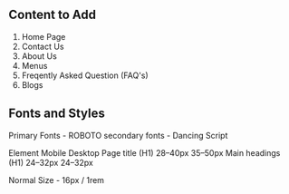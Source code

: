 ## Content to Add
1. Home Page
2. Contact Us
3. About Us
4. Menus
5. Freqently Asked Question (FAQ's)
6. Blogs

## Fonts and Styles
Primary Fonts - ROBOTO
secondary fonts - Dancing Script 

Element 	        Mobile	    Desktop
Page title (H1)	    28–40px	    35–50px
Main headings (H1)	24–32px	    24–32px

Normal Size - 16px / 1rem